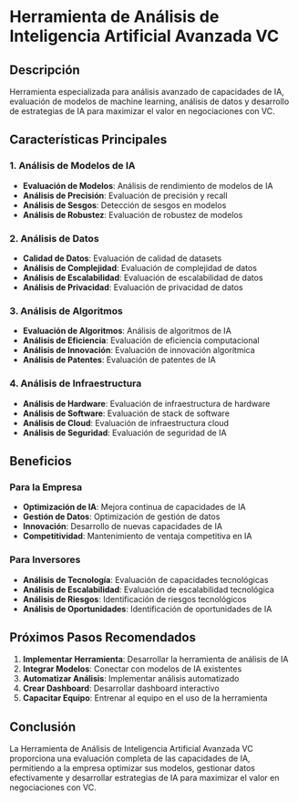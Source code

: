 # Herramienta de Análisis de Inteligencia Artificial Avanzada VC

## Descripción
Herramienta especializada para análisis avanzado de capacidades de IA, evaluación de modelos de machine learning, análisis de datos y desarrollo de estrategias de IA para maximizar el valor en negociaciones con VC.

## Características Principales

### 1. Análisis de Modelos de IA
- **Evaluación de Modelos**: Análisis de rendimiento de modelos de IA
- **Análisis de Precisión**: Evaluación de precisión y recall
- **Análisis de Sesgos**: Detección de sesgos en modelos
- **Análisis de Robustez**: Evaluación de robustez de modelos

### 2. Análisis de Datos
- **Calidad de Datos**: Evaluación de calidad de datasets
- **Análisis de Complejidad**: Evaluación de complejidad de datos
- **Análisis de Escalabilidad**: Evaluación de escalabilidad de datos
- **Análisis de Privacidad**: Evaluación de privacidad de datos

### 3. Análisis de Algoritmos
- **Evaluación de Algoritmos**: Análisis de algoritmos de IA
- **Análisis de Eficiencia**: Evaluación de eficiencia computacional
- **Análisis de Innovación**: Evaluación de innovación algorítmica
- **Análisis de Patentes**: Evaluación de patentes de IA

### 4. Análisis de Infraestructura
- **Análisis de Hardware**: Evaluación de infraestructura de hardware
- **Análisis de Software**: Evaluación de stack de software
- **Análisis de Cloud**: Evaluación de infraestructura cloud
- **Análisis de Seguridad**: Evaluación de seguridad de IA

## Beneficios

### Para la Empresa
- **Optimización de IA**: Mejora continua de capacidades de IA
- **Gestión de Datos**: Optimización de gestión de datos
- **Innovación**: Desarrollo de nuevas capacidades de IA
- **Competitividad**: Mantenimiento de ventaja competitiva en IA

### Para Inversores
- **Análisis de Tecnología**: Evaluación de capacidades tecnológicas
- **Análisis de Escalabilidad**: Evaluación de escalabilidad tecnológica
- **Análisis de Riesgos**: Identificación de riesgos tecnológicos
- **Análisis de Oportunidades**: Identificación de oportunidades de IA

## Próximos Pasos Recomendados

1. **Implementar Herramienta**: Desarrollar la herramienta de análisis de IA
2. **Integrar Modelos**: Conectar con modelos de IA existentes
3. **Automatizar Análisis**: Implementar análisis automatizado
4. **Crear Dashboard**: Desarrollar dashboard interactivo
5. **Capacitar Equipo**: Entrenar al equipo en el uso de la herramienta

## Conclusión

La Herramienta de Análisis de Inteligencia Artificial Avanzada VC proporciona una evaluación completa de las capacidades de IA, permitiendo a la empresa optimizar sus modelos, gestionar datos efectivamente y desarrollar estrategias de IA para maximizar el valor en negociaciones con VC.
